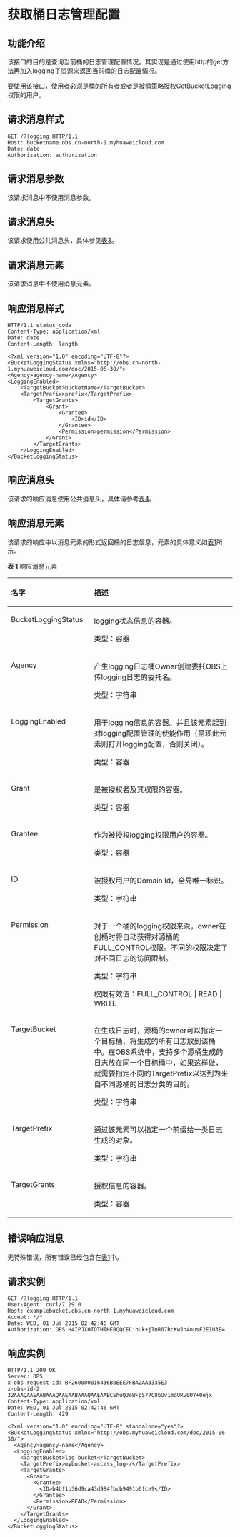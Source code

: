 # 获取桶日志管理配置<a name="ZH-CN_TOPIC_0100846755"></a>

## 功能介绍<a name="section5584184924715"></a>

该接口的目的是查询当前桶的日志管理配置情况。其实现是通过使用http的get方法再加入logging子资源来返回当前桶的日志配置情况。

要使用该接口，使用者必须是桶的所有者或者是被桶策略授权GetBucketLogging权限的用户。

## 请求消息样式<a name="section35617081"></a>

```
GET /?logging HTTP/1.1 
Host: bucketname.obs.cn-north-1.myhuaweicloud.com 
Date: date
Authorization: authorization
```

## 请求消息参数<a name="section52118276"></a>

该请求消息中不使用消息参数。

## 请求消息头<a name="section66411303"></a>

该请求使用公共消息头，具体参见[表3](REST-API介绍.md#table25197309)。

## 请求消息元素<a name="section60830819"></a>

该请求消息中不使用消息元素。

## 响应消息样式<a name="section10606466"></a>

```
HTTP/1.1 status_code
Content-Type: application/xml 
Date: date
Content-Length: length

<?xml version="1.0" encoding="UTF-8"?> 
<BucketLoggingStatus xmlns="http://obs.cn-north-1.myhuaweicloud.com/doc/2015-06-30/"> 
<Agency>agency-name</Agency>
<LoggingEnabled> 
    <TargetBucket>bucketName</TargetBucket> 
    <TargetPrefix>prefix</TargetPrefix> 
        <TargetGrants> 
            <Grant> 
                <Grantee> 
                    <ID>id</ID> 
                </Grantee> 
                <Permission>permission</Permission> 
            </Grant> 
        </TargetGrants> 
    </LoggingEnabled> 
</BucketLoggingStatus>
```

## 响应消息头<a name="section28349331"></a>

该请求的响应消息使用公共消息头，具体请参考[表4](REST-API介绍.md#d0e686)。

## 响应消息元素<a name="section53817393"></a>

该请求的响应中以消息元素的形式返回桶的日志信息，元素的具体意义如[表1](#table64048341152231)所示。

**表 1**  响应消息元素

<a name="table64048341152231"></a>
<table><thead align="left"><tr id="row52589208"><th class="cellrowborder" valign="top" width="36.86%" id="mcps1.2.3.1.1"><p id="p31867473"><a name="p31867473"></a><a name="p31867473"></a>名字</p>
</th>
<th class="cellrowborder" valign="top" width="63.13999999999999%" id="mcps1.2.3.1.2"><p id="p31128490"><a name="p31128490"></a><a name="p31128490"></a>描述</p>
</th>
</tr>
</thead>
<tbody><tr id="row21749853"><td class="cellrowborder" valign="top" width="36.86%" headers="mcps1.2.3.1.1 "><p id="p16907655"><a name="p16907655"></a><a name="p16907655"></a>BucketLoggingStatus</p>
</td>
<td class="cellrowborder" valign="top" width="63.13999999999999%" headers="mcps1.2.3.1.2 "><p id="p27342834"><a name="p27342834"></a><a name="p27342834"></a>logging状态信息的容器。</p>
<p id="p44758919"><a name="p44758919"></a><a name="p44758919"></a>类型：容器</p>
</td>
</tr>
<tr id="row16316115912195"><td class="cellrowborder" valign="top" width="36.86%" headers="mcps1.2.3.1.1 "><p id="p4316195912191"><a name="p4316195912191"></a><a name="p4316195912191"></a>Agency</p>
</td>
<td class="cellrowborder" valign="top" width="63.13999999999999%" headers="mcps1.2.3.1.2 "><p id="p174844168555"><a name="p174844168555"></a><a name="p174844168555"></a>产生logging日志桶Owner创建委托OBS上传logging日志的委托名。</p>
<p id="p1910012645913"><a name="p1910012645913"></a><a name="p1910012645913"></a>类型：字符串</p>
</td>
</tr>
<tr id="row14344617"><td class="cellrowborder" valign="top" width="36.86%" headers="mcps1.2.3.1.1 "><p id="p21063366"><a name="p21063366"></a><a name="p21063366"></a>LoggingEnabled</p>
</td>
<td class="cellrowborder" valign="top" width="63.13999999999999%" headers="mcps1.2.3.1.2 "><p id="p28411075"><a name="p28411075"></a><a name="p28411075"></a>用于logging信息的容器。并且该元素起到对logging配置管理的使能作用（呈现此元素则打开logging配置，否则关闭）。</p>
<p id="p54373085"><a name="p54373085"></a><a name="p54373085"></a>类型：容器</p>
</td>
</tr>
<tr id="row43749502"><td class="cellrowborder" valign="top" width="36.86%" headers="mcps1.2.3.1.1 "><p id="p54048780"><a name="p54048780"></a><a name="p54048780"></a>Grant</p>
</td>
<td class="cellrowborder" valign="top" width="63.13999999999999%" headers="mcps1.2.3.1.2 "><p id="p15875099"><a name="p15875099"></a><a name="p15875099"></a>是被授权者及其权限的容器。</p>
<p id="p8658171"><a name="p8658171"></a><a name="p8658171"></a>类型：容器</p>
</td>
</tr>
<tr id="row3573467"><td class="cellrowborder" valign="top" width="36.86%" headers="mcps1.2.3.1.1 "><p id="p21015387"><a name="p21015387"></a><a name="p21015387"></a>Grantee</p>
</td>
<td class="cellrowborder" valign="top" width="63.13999999999999%" headers="mcps1.2.3.1.2 "><p id="p24524796"><a name="p24524796"></a><a name="p24524796"></a>作为被授权logging权限用户的容器。</p>
<p id="p19396576"><a name="p19396576"></a><a name="p19396576"></a>类型：容器</p>
</td>
</tr>
<tr id="row47242943"><td class="cellrowborder" valign="top" width="36.86%" headers="mcps1.2.3.1.1 "><p id="p1473202"><a name="p1473202"></a><a name="p1473202"></a>ID</p>
</td>
<td class="cellrowborder" valign="top" width="63.13999999999999%" headers="mcps1.2.3.1.2 "><p id="p52220517"><a name="p52220517"></a><a name="p52220517"></a>被授权用户的Domain Id，全局唯一标识。</p>
<p id="p222606"><a name="p222606"></a><a name="p222606"></a>类型：字符串</p>
</td>
</tr>
<tr id="row13015841"><td class="cellrowborder" valign="top" width="36.86%" headers="mcps1.2.3.1.1 "><p id="p47650167"><a name="p47650167"></a><a name="p47650167"></a>Permission</p>
</td>
<td class="cellrowborder" valign="top" width="63.13999999999999%" headers="mcps1.2.3.1.2 "><p id="p34458318"><a name="p34458318"></a><a name="p34458318"></a>对于一个桶的logging权限来说，owner在创桶时将自动获得对源桶的FULL_CONTROL权限。不同的权限决定了对不同日志的访问限制。</p>
<p id="p41689409"><a name="p41689409"></a><a name="p41689409"></a>类型：字符串</p>
<p id="p39660365"><a name="p39660365"></a><a name="p39660365"></a>权限有效值：FULL_CONTROL | READ | WRITE</p>
</td>
</tr>
<tr id="row55595147"><td class="cellrowborder" valign="top" width="36.86%" headers="mcps1.2.3.1.1 "><p id="p6913047"><a name="p6913047"></a><a name="p6913047"></a>TargetBucket</p>
</td>
<td class="cellrowborder" valign="top" width="63.13999999999999%" headers="mcps1.2.3.1.2 "><p id="p23085895"><a name="p23085895"></a><a name="p23085895"></a>在生成日志时，源桶的owner可以指定一个目标桶，将生成的所有日志放到该桶中。在OBS系统中，支持多个源桶生成的日志放在同一个目标桶中，如果这样做，就需要指定不同的TargetPrefix以达到为来自不同源桶的日志分类的目的。</p>
<p id="p6446464"><a name="p6446464"></a><a name="p6446464"></a>类型：字符串</p>
</td>
</tr>
<tr id="row1852084"><td class="cellrowborder" valign="top" width="36.86%" headers="mcps1.2.3.1.1 "><p id="p15801154"><a name="p15801154"></a><a name="p15801154"></a>TargetPrefix</p>
</td>
<td class="cellrowborder" valign="top" width="63.13999999999999%" headers="mcps1.2.3.1.2 "><p id="p4825108"><a name="p4825108"></a><a name="p4825108"></a>通过该元素可以指定一个前缀给一类日志生成的对象。</p>
<p id="p43425979"><a name="p43425979"></a><a name="p43425979"></a>类型：字符串</p>
</td>
</tr>
<tr id="row49263782"><td class="cellrowborder" valign="top" width="36.86%" headers="mcps1.2.3.1.1 "><p id="p30943414"><a name="p30943414"></a><a name="p30943414"></a>TargetGrants</p>
</td>
<td class="cellrowborder" valign="top" width="63.13999999999999%" headers="mcps1.2.3.1.2 "><p id="p23388586"><a name="p23388586"></a><a name="p23388586"></a>授权信息的容器。</p>
<p id="p9170685"><a name="p9170685"></a><a name="p9170685"></a>类型：容器</p>
</td>
</tr>
</tbody>
</table>

## 错误响应消息<a name="section14594492"></a>

无特殊错误，所有错误已经包含在[表1](错误码列表.md#d0e843)中。

## 请求实例<a name="section14482163815396"></a>

```
GET /?logging HTTP/1.1
User-Agent: curl/7.29.0
Host: examplebucket.obs.cn-north-1.myhuaweicloud.com
Accept: */*
Date: WED, 01 Jul 2015 02:42:46 GMT
Authorization: OBS H4IPJX0TQTHTHEBQQCEC:hUk+jTnR07hcKwJh4ousF2E1U3E=
```

## 响应实例<a name="section76081155815"></a>

```
HTTP/1.1 200 OK
Server: OBS
x-obs-request-id: BF260000016436B8EEE7FBA2AA3335E3
x-obs-id-2: 32AAAQAAEAABAAAQAAEAABAAAQAAEAABCShuQJoWFpS77C8bOv1mqURv0UY+0ejx
Content-Type: application/xml
Date: WED, 01 Jul 2015 02:42:46 GMT
Content-Length: 429

<?xml version="1.0" encoding="UTF-8" standalone="yes"?>
<BucketLoggingStatus xmlns="http://obs.myhuaweicloud.com/doc/2015-06-30/">
  <Agency>agency-name</Agency>
  <LoggingEnabled>
    <TargetBucket>log-bucket</TargetBucket>
    <TargetPrefix>mybucket-access_log-/</TargetPrefix>
    <TargetGrants>
      <Grant>
        <Grantee>
          <ID>b4bf1b36d9ca43d984fbcb9491b6fce9</ID>
        </Grantee>
        <Permission>READ</Permission>
      </Grant>
    </TargetGrants>
  </LoggingEnabled>
</BucketLoggingStatus>
```

